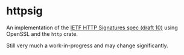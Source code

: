 # httpsig

An implementation of the [IETF HTTP Signatures spec (draft 10)](https://tools.ietf.org/html/draft-cavage-http-signatures-10) using OpenSSL and the `http` crate.

Still very much a work-in-progress and may change significantly.

